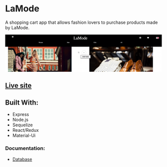 # LaMode

A shopping cart app that allows fashion lovers to purchase products made by LaMode.

<p align="center">
  <img src="https://github.com/Maivw/LaMode-front2/blob/master/recording.gif?raw=true"/>
</p>

## [Live site](/https://lamodefrontend2.herokuapp.com)

## Built With:

- Express
- Node.js
- Sequelize
- React/Redux
- Material-Ui

### Documentation:

- [Database](/https://github.com/Maivw/LaMode_back)
